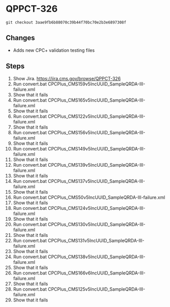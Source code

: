 # QPPCT-326

`git checkout 3aae9fb6b88070c39b44f70bc70e2b3e6897308f`

## Changes
- Adds new CPC+ validation testing files

## Steps
1. Show Jira.  https://jira.cms.gov/browse/QPPCT-326
1. Run convert.bat CPCPlus_CMS159v5IncUUID_SampleQRDA-III-failure.xml
1. Show that it fails
1. Run convert.bat CPCPlus_CMS165v5IncUUID_SampleQRDA-III-failure.xml
1. Show that it fails
1. Run convert.bat CPCPlus_CMS122v5IncUUID_SampleQRDA-III-failure.xml
1. Show that it fails
1. Run convert.bat CPCPlus_CMS156v5IncUUID_SampleQRDA-III-failure.xml
1. Show that it fails
1. Run convert.bat CPCPlus_CMS149v5IncUUID_SampleQRDA-III-failure.xml
1. Show that it fails
1. Run convert.bat CPCPlus_CMS139v5IncUUID_SampleQRDA-III-failure.xml
1. Show that it fails
1. Run convert.bat CPCPlus_CMS137v5IncUUID_SampleQRDA-III-failure.xml
1. Show that it fails
1. Run convert.bat CPCPlus_CMS50v5IncUUID_SampleQRDA-III-failure.xml
1. Show that it fails
1. Run convert.bat CPCPlus_CMS124v5IncUUID_SampleQRDA-III-failure.xml
1. Show that it fails
1. Run convert.bat CPCPlus_CMS130v5IncUUID_SampleQRDA-III-failure.xml
1. Show that it fails
1. Run convert.bat CPCPlus_CMS131v5IncUUID_SampleQRDA-III-failure.xml
1. Show that it fails
1. Run convert.bat CPCPlus_CMS138v5IncUUID_SampleQRDA-III-failure.xml
1. Show that it fails
1. Run convert.bat CPCPlus_CMS166v6IncUUID_SampleQRDA-III-failure.xml
1. Show that it fails
1. Run convert.bat CPCPlus_CMS125v5IncUUID_SampleQRDA-III-failure.xml
1. Show that it fails